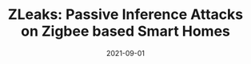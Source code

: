 ---
title: "ZLeaks: Passive Inference Attacks on Zigbee based Smart Homes"
collection: publications
permalink: /publication/2021-09-01-ZLeaks-Passive-Inference-Attacks-on-Zigbee-based-Smart-Homes
date: 2021-09-01
venue: 'ACM/IEEE ANCS 2021'
link: 'https://doi.org/10.1145/2486001'
paperurl: '/files/papers/sp-22.pdf'
citation: ' N Shafqat,  DJ Dubois,  D Choffnes,  A Schulman,  D Bharadia,  A Raghunathan, '
---